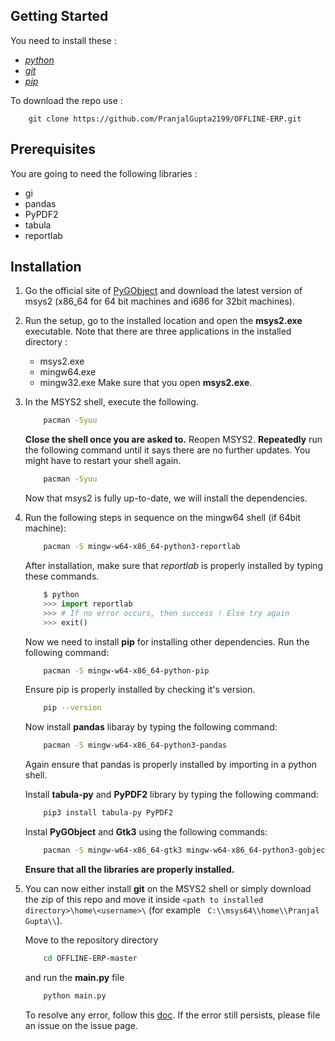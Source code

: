 ## Getting Started
You need to install these :
- [_python_](https://www.python.org/downloads/source/)
- [_git_](https://git-scm.com/downloads/)
- [_pip_](https://pip.pypa.io/en/stable/installing/)

    
To download the repo use : 
```git
    git clone https://github.com/PranjalGupta2199/OFFLINE-ERP.git
```

##  Prerequisites
You are going to need the following libraries :
- gi
- pandas 
- PyPDF2 
- tabula 
- reportlab


## Installation
1. Go the official site of [PyGObject](https://pygobject.readthedocs.io/en/latest/getting_started.html) and download the latest version of msys2 (x86_64 for 64 bit machines and i686 for 32bit machines).
2. Run the setup, go to the installed location and open the **msys2.exe** executable. Note that there are three applications in the installed directory : 
    - msys2.exe
    - mingw64.exe
    - mingw32.exe
    Make sure that you open **msys2.exe**.
3. In the MSYS2 shell, execute the following.
    ```bash
        pacman -Syuu
    ```
    **Close the shell once you are asked to.** Reopen MSYS2. **Repeatedly** run the following command until it says there are no further updates. You might have to restart your shell again.
    ```bash
        pacman -Syuu
    ```
    Now that msys2 is fully up-to-date, we will install the dependencies.
4. Run the following steps in sequence on the mingw64 shell (if 64bit machine):
    ```bash
        pacman -S mingw-w64-x86_64-python3-reportlab
    ```
    After installation, make sure that _reportlab_ is properly installed by typing these commands.
    ```python
        $ python
        >>> import reportlab
        >>> # If no error occurs, then success ! Else try again
        >>> exit()
    ```
    Now we need to install **pip** for installing other dependencies. Run the following command:
    ```bash
        pacman -S mingw-w64-x86_64-python-pip
    ```

    Ensure pip is properly installed by checking it's version.
    ```bash
        pip --version
    ```

    Now install **pandas** libaray by typing the following command:
    ```bash
        pacman -S mingw-w64-x86_64-python3-pandas
    ```
    Again ensure that pandas is properly installed by importing in a python shell.

    Install **tabula-py** and **PyPDF2** library by typing the following command:
    ```bash
        pip3 install tabula-py PyPDF2
    ```

    Instal **PyGObject** and **Gtk3** using the following commands:
    ```bash
        pacman -S mingw-w64-x86_64-gtk3 mingw-w64-x86_64-python3-gobject
    ```
    **Ensure that all the libraries are properly installed.**

5. You can now either install **git** on the MSYS2 shell or simply download the zip of this repo and move it inside 
    ``` <path to installed directory>\home\<username>\ ``` (for example ``` C:\\msys64\\home\\Pranjal Gupta\\```). 

    Move to the repository directory
    ```bash
        cd OFFLINE-ERP-master
    ```
    and run the **main.py** file
    ```python
        python main.py
    ```

    To resolve any error, follow this [doc](docs/error.md). If the error still persists, please file an issue on the issue page.